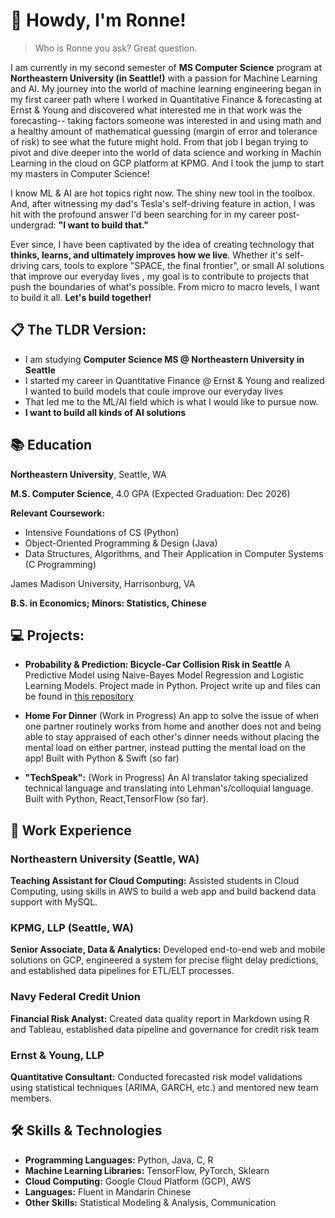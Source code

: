 # 👋 Howdy, I'm Ronne! 

> Who is Ronne you ask? Great question.

I am currently in my second semester of **MS Computer Science** program at **Northeastern University (in Seattle!)** with a passion for Machine Learning and AI. My journey into the world of machine learning engineering began in my first career path where I worked in Quantitative Finance & forecasting at Ernst & Young and discovered what interested me in that work was the forecasting-- taking factors someone was interested in and using math and a healthy amount of mathematical guessing (margin of error and tolerance of risk) to see what the future might hold. From that job I began trying to pivot and dive deeper into the world of data science and working in Machin Learning in the cloud on GCP platform at KPMG. And I took the jump to start my masters in Computer Science!

I know ML & AI are hot topics right now. The shiny new tool in the toolbox. And, after witnessing my dad's Tesla's self-driving feature in action, I was hit with the profound answer I'd been searching for in my career post-undergrad: **"I want to build that."**

Ever since, I have been captivated by the idea of creating technology that **thinks, learns, and ultimately improves how we live**. Whether it's self-driving cars, tools to explore "SPACE, the final frontier", or small AI solutions that improve our everyday lives , my goal is to contribute to projects that push the boundaries of what's possible. From micro to macro levels, I want to build it all. **Let's build together!** 

## 📋 The TLDR Version: 
- I am studying **Computer Science MS @ Northeastern University in Seattle**
- I started my career in Quantitative Finance @ Ernst & Young and realized I wanted to build models that coule improve our everyday lives
- That led me to the ML/AI field which is what I would like to pursue now.
- **I want to build all kinds of AI solutions**


## 📚 Education
**Northeastern University**, Seattle, WA

**M.S. Computer Science**, 4.0 GPA
(Expected Graduation: Dec 2026)

**Relevant Coursework:**
- Intensive Foundations of CS (Python)
- Object-Oriented Programming & Design (Java)
- Data Structures, Algorithms, and Their Application in Computer Systems (C Programming)
  
James Madison University, Harrisonburg, VA

**B.S. in Economics; Minors: Statistics, Chinese**

## 💻 Projects:
- **Probability & Prediction: Bicycle-Car Collision Risk in Seattle** A Predictive Model using Naive-Bayes Model Regression and Logistic Learning Models. Project made in Python. Project write up and files can be found in [this repository](https://github.com/JosephMinSong/5002_Project)

- **Home For Dinner** (Work in Progress) An app to solve the issue of when one partner routinely works from home and another does not and being able to stay appraised of each other's dinner needs without placing the mental load on either partner, instead putting the mental load on the app! Built with Python & Swift (so far)

- **"TechSpeak":** (Work in Progress) An AI translator taking specialized technical language and translating into Lehman's/colloquial language. Built with Python, React,TensorFlow (so far).

## 💼 Work Experience

### Northeastern University (Seattle, WA)
**Teaching Assistant for Cloud Computing:** Assisted students in Cloud Computing, using skills in AWS to build a web app and build backend data support with MySQL.

### KPMG, LLP (Seattle, WA)
**Senior Associate, Data & Analytics:** Developed end-to-end web and mobile solutions on GCP, engineered a system for precise flight delay predictions, and established data pipelines for ETL/ELT processes.

### Navy Federal Credit Union
**Financial Risk Analyst:**  Created data quality report in Markdown using R and Tableau, established data pipeline and governance for credit risk team

### Ernst & Young, LLP 
**Quantitative Consultant:** Conducted forecasted risk model validations using statistical techniques (ARIMA, GARCH, etc.) and mentored new team members.



## 🛠️ Skills & Technologies
- **Programming Languages:** Python, Java, C, R
- **Machine Learning Libraries:** TensorFlow, PyTorch, Sklearn
- **Cloud Computing:** Google Cloud Platform (GCP), AWS
- **Languages:** Fluent in Mandarin Chinese
- **Other Skills:** Statistical Modeling & Analysis, Communication


